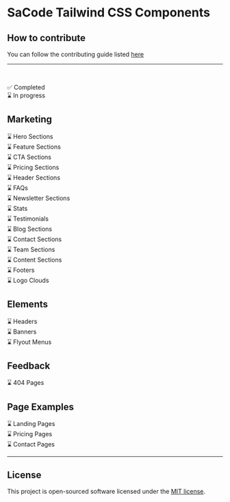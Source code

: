 # SaCode Tailwind CSS Components

## How to contribute
You can follow the contributing guide listed [here](./CONTRIBUTING.md)

---

<br>

✅ Completed <br>
⌛ In progress <br>

## Marketing
⌛ Hero Sections <br>
⌛ Feature Sections <br>
⌛ CTA Sections <br>
⌛ Pricing Sections <br>
⌛ Header Sections <br>
⌛ FAQs <br>
⌛ Newsletter Sections <br>
⌛ Stats <br>
⌛ Testimonials <br>
⌛ Blog Sections <br>
⌛ Contact Sections <br>
⌛ Team Sections <br>
⌛ Content Sections <br>
⌛ Footers <br>
⌛ Logo Clouds <br>

## Elements
⌛ Headers <br>
⌛ Banners <br>
⌛ Flyout Menus <br>

## Feedback
⌛ 404 Pages <br>

## Page Examples
⌛ Landing Pages <br>
⌛ Pricing Pages <br>
⌛ Contact Pages <br>

---

## License
This project is open-sourced software licensed under the [MIT license](./LICENSE).
